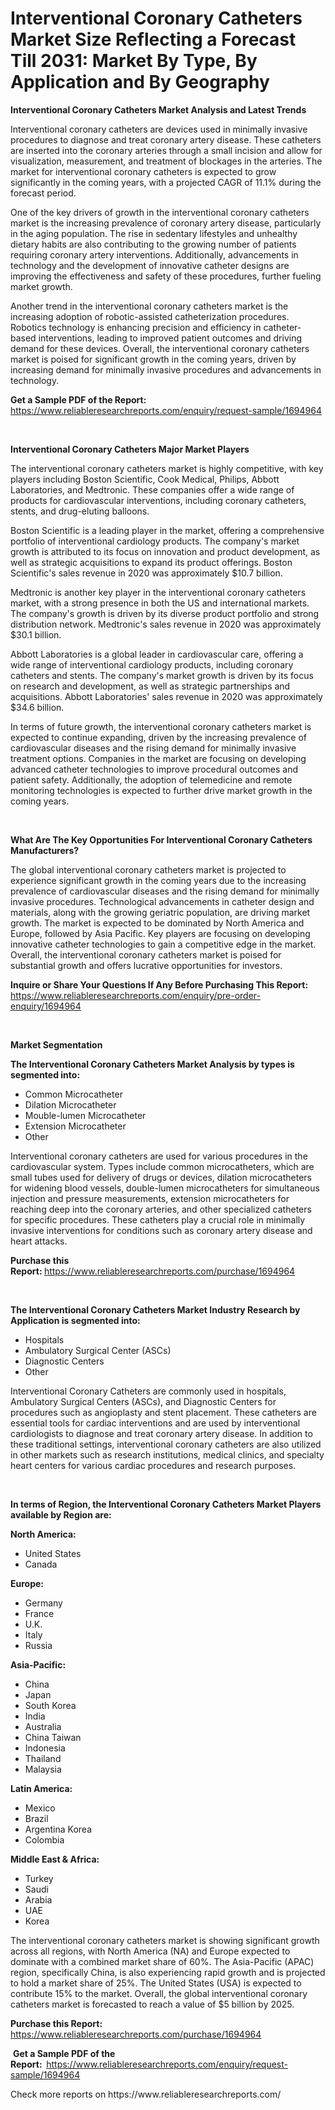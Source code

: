 <p><h1>Interventional Coronary Catheters Market Size Reflecting a Forecast Till 2031: Market By Type, By Application and By Geography</h1></p><p><strong>Interventional Coronary Catheters Market Analysis and Latest Trends</strong></p>
<p><p>Interventional coronary catheters are devices used in minimally invasive procedures to diagnose and treat coronary artery disease. These catheters are inserted into the coronary arteries through a small incision and allow for visualization, measurement, and treatment of blockages in the arteries. The market for interventional coronary catheters is expected to grow significantly in the coming years, with a projected CAGR of 11.1% during the forecast period.</p><p>One of the key drivers of growth in the interventional coronary catheters market is the increasing prevalence of coronary artery disease, particularly in the aging population. The rise in sedentary lifestyles and unhealthy dietary habits are also contributing to the growing number of patients requiring coronary artery interventions. Additionally, advancements in technology and the development of innovative catheter designs are improving the effectiveness and safety of these procedures, further fueling market growth.</p><p>Another trend in the interventional coronary catheters market is the increasing adoption of robotic-assisted catheterization procedures. Robotics technology is enhancing precision and efficiency in catheter-based interventions, leading to improved patient outcomes and driving demand for these devices. Overall, the interventional coronary catheters market is poised for significant growth in the coming years, driven by increasing demand for minimally invasive procedures and advancements in technology.</p></p>
<p><strong>Get a Sample PDF of the Report:&nbsp;</strong> <a href="https://www.reliableresearchreports.com/enquiry/request-sample/1694964">https://www.reliableresearchreports.com/enquiry/request-sample/1694964</a></p>
<p>&nbsp;</p>
<p><strong>Interventional Coronary Catheters Major Market Players</strong></p>
<p><p>The interventional coronary catheters market is highly competitive, with key players including Boston Scientific, Cook Medical, Philips, Abbott Laboratories, and Medtronic. These companies offer a wide range of products for cardiovascular interventions, including coronary catheters, stents, and drug-eluting balloons. </p><p>Boston Scientific is a leading player in the market, offering a comprehensive portfolio of interventional cardiology products. The company's market growth is attributed to its focus on innovation and product development, as well as strategic acquisitions to expand its product offerings. Boston Scientific's sales revenue in 2020 was approximately $10.7 billion.</p><p>Medtronic is another key player in the interventional coronary catheters market, with a strong presence in both the US and international markets. The company's growth is driven by its diverse product portfolio and strong distribution network. Medtronic's sales revenue in 2020 was approximately $30.1 billion.</p><p>Abbott Laboratories is a global leader in cardiovascular care, offering a wide range of interventional cardiology products, including coronary catheters and stents. The company's market growth is driven by its focus on research and development, as well as strategic partnerships and acquisitions. Abbott Laboratories' sales revenue in 2020 was approximately $34.6 billion.</p><p>In terms of future growth, the interventional coronary catheters market is expected to continue expanding, driven by the increasing prevalence of cardiovascular diseases and the rising demand for minimally invasive treatment options. Companies in the market are focusing on developing advanced catheter technologies to improve procedural outcomes and patient safety. Additionally, the adoption of telemedicine and remote monitoring technologies is expected to further drive market growth in the coming years.</p></p>
<p>&nbsp;</p>
<p><strong>What Are The Key Opportunities For Interventional Coronary Catheters Manufacturers?</strong></p>
<p><p>The global interventional coronary catheters market is projected to experience significant growth in the coming years due to the increasing prevalence of cardiovascular diseases and the rising demand for minimally invasive procedures. Technological advancements in catheter design and materials, along with the growing geriatric population, are driving market growth. The market is expected to be dominated by North America and Europe, followed by Asia Pacific. Key players are focusing on developing innovative catheter technologies to gain a competitive edge in the market. Overall, the interventional coronary catheters market is poised for substantial growth and offers lucrative opportunities for investors.</p></p>
<p><strong>Inquire or Share Your Questions If Any Before Purchasing This Report:</strong> <a href="https://www.reliableresearchreports.com/enquiry/pre-order-enquiry/1694964">https://www.reliableresearchreports.com/enquiry/pre-order-enquiry/1694964</a></p>
<p>&nbsp;</p>
<p><strong>Market Segmentation</strong></p>
<p><strong>The Interventional Coronary Catheters Market Analysis by types is segmented into:</strong></p>
<p><ul><li>Common Microcatheter</li><li>Dilation Microcatheter</li><li>Mouble-lumen Microcatheter</li><li>Extension Microcatheter</li><li>Other</li></ul></p>
<p><p>Interventional coronary catheters are used for various procedures in the cardiovascular system. Types include common microcatheters, which are small tubes used for delivery of drugs or devices, dilation microcatheters for widening blood vessels, double-lumen microcatheters for simultaneous injection and pressure measurements, extension microcatheters for reaching deep into the coronary arteries, and other specialized catheters for specific procedures. These catheters play a crucial role in minimally invasive interventions for conditions such as coronary artery disease and heart attacks.</p></p>
<p><strong>Purchase this Report:&nbsp;</strong><a href="https://www.reliableresearchreports.com/purchase/1694964">https://www.reliableresearchreports.com/purchase/1694964</a></p>
<p>&nbsp;</p>
<p><strong>The Interventional Coronary Catheters Market Industry Research by Application is segmented into:</strong></p>
<p><ul><li>Hospitals</li><li>Ambulatory Surgical Center (ASCs)</li><li>Diagnostic Centers</li><li>Other</li></ul></p>
<p><p>Interventional Coronary Catheters are commonly used in hospitals, Ambulatory Surgical Centers (ASCs), and Diagnostic Centers for procedures such as angioplasty and stent placement. These catheters are essential tools for cardiac interventions and are used by interventional cardiologists to diagnose and treat coronary artery disease. In addition to these traditional settings, interventional coronary catheters are also utilized in other markets such as research institutions, medical clinics, and specialty heart centers for various cardiac procedures and research purposes.</p></p>
<p>&nbsp;</p>
<p><strong>In terms of Region, the Interventional Coronary Catheters Market Players available by Region are:</strong></p>
<p>
    <p> <strong> North America: </strong>
        <ul>
            <li>United States</li>
            <li>Canada</li>
        </ul>
        </p> 
    <p> <strong> Europe: </strong>
        <ul>
            <li>Germany</li>
            <li>France</li>
            <li>U.K.</li>
            <li>Italy</li>
            <li>Russia</li>
        </ul>
        </p> 
    <p> <strong> Asia-Pacific: </strong>
        <ul>
            <li>China</li>
            <li>Japan</li>
            <li>South Korea</li>
            <li>India</li>
            <li>Australia</li>
            <li>China Taiwan</li>
            <li>Indonesia</li>
            <li>Thailand</li>
            <li>Malaysia</li>
        </ul>
        </p> 
    <p> <strong> Latin America: </strong>
        <ul>
            <li>Mexico</li>
            <li>Brazil</li>
            <li>Argentina Korea</li>
            <li>Colombia</li>
        </ul>
        </p> 
    <p> <strong> Middle East & Africa: </strong>
        <ul>
            <li>Turkey</li>
            <li>Saudi</li>
            <li>Arabia</li>
            <li>UAE</li>
            <li>Korea</li>
        </ul>
    </p>
    </p>
<p><p>The interventional coronary catheters market is showing significant growth across all regions, with North America (NA) and Europe expected to dominate with a combined market share of 60%. The Asia-Pacific (APAC) region, specifically China, is also experiencing rapid growth and is projected to hold a market share of 25%. The United States (USA) is expected to contribute 15% to the market. Overall, the global interventional coronary catheters market is forecasted to reach a value of $5 billion by 2025.</p></p>
<p><strong>Purchase this Report: </strong><a href="https://www.reliableresearchreports.com/purchase/1694964">https://www.reliableresearchreports.com/purchase/1694964</a></p>
<p>&nbsp;<strong>Get a Sample PDF of the Report:&nbsp;&nbsp;</strong><a href="https://www.reliableresearchreports.com/enquiry/request-sample/1694964">https://www.reliableresearchreports.com/enquiry/request-sample/1694964</a></p>
<p><strong></strong></p>
<p>Check more reports on https://www.reliableresearchreports.com/</p>